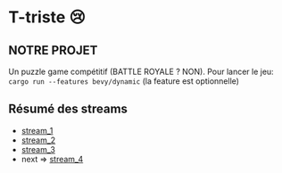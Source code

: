 # T-triste :cry:

## NOTRE PROJET

Un puzzle game compétitif (BATTLE ROYALE ? NON). Pour lancer le jeu: `cargo run --features bevy/dynamic` (la feature est
optionnelle)

## Résumé des streams

* [stream_1](readmes/stream_1.md)
* [stream_2](readmes/stream_2.md)
* [stream_3](readmes/stream_3.md)
* next => [stream_4](readmes/stream_4.md)
